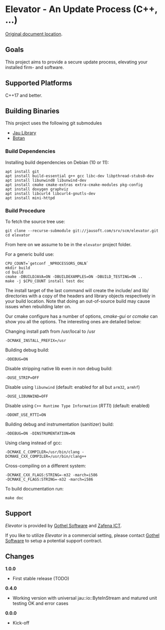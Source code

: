 # Elevator - An Update Process (C++, ...)

[Original document location](https://jausoft.com/cgit/elevator.git/about/).

## Goals
This project aims to provide a secure update process, 
elevating your installed firm- and software.

## Supported Platforms

C++17 and better.

## Building Binaries

This project uses the following git submodules
- [Jau Library](https://jausoft.com/cgit/jaulib.git/about/)
- [Botan](https://github.com/randombit/botan.git)

### Build Dependencies

Installing build dependencies on Debian (10 or 11):
~~~~~~~~~~~~~~~~~~~~~~~~~~~~~~~~~~~~~~~~~~~~~~~~~~~~~~~~~~~~~~~~~~{.sh}
apt install git
apt install build-essential g++ gcc libc-dev libpthread-stubs0-dev 
apt install libunwind8 libunwind-dev
apt install cmake cmake-extras extra-cmake-modules pkg-config
apt install doxygen graphviz
apt install libcurl4 libcurl4-gnutls-dev
apt install mini-httpd
~~~~~~~~~~~~~~~~~~~~~~~~~~~~~~~~~~~~~~~~~~~~~~~~~~~~~~~~~~~~~~~~~~

### Build Procedure

To fetch the source tree use:
~~~~~~~~~~~~~~~~~~~~~~~~~~~~~~~~~~~~~~~~~~~~~~~~~~~~~~~~~~~~~{.sh}
git clone --recurse-submodule git://jausoft.com/srv/scm/elevator.git
cd elevator
~~~~~~~~~~~~~~~~~~~~~~~~~~~~~~~~~~~~~~~~~~~~~~~~~~~~~~~~~~~~~

From here on we assume to be in the `elevator` project folder.

For a generic build use:
~~~~~~~~~~~~~~~~~~~~~~~~~~~~~~~~~~~~~~~~~~~~~~~~~~~~~~~~~~~~~{.sh}
CPU_COUNT=`getconf _NPROCESSORS_ONLN`
mkdir build
cd build
cmake -DBUILDJAVA=ON -DBUILDEXAMPLES=ON -DBUILD_TESTING=ON ..
make -j $CPU_COUNT install test doc
~~~~~~~~~~~~~~~~~~~~~~~~~~~~~~~~~~~~~~~~~~~~~~~~~~~~~~~~~~~~~

The install target of the last command will create the include/ and lib/ directories with a copy of
the headers and library objects respectively in your build location. Note that
doing an out-of-source build may cause issues when rebuilding later on.

Our cmake configure has a number of options, *cmake-gui* or *ccmake* can show
you all the options. The interesting ones are detailed below:

Changing install path from /usr/local to /usr
~~~~~~~~~~~~~
-DCMAKE_INSTALL_PREFIX=/usr
~~~~~~~~~~~~~

Building debug build:
~~~~~~~~~~~~~
-DDEBUG=ON
~~~~~~~~~~~~~

Disable stripping native lib even in non debug build:
~~~~~~~~~~~~~
-DUSE_STRIP=OFF
~~~~~~~~~~~~~

Disable using `libunwind` (default: enabled for all but `arm32`, `armhf`)
~~~~~~~~~~~~~
-DUSE_LIBUNWIND=OFF
~~~~~~~~~~~~~

Disable using `C++ Runtime Type Information` (*RTTI*) (default: enabled)
~~~~~~~~~~~~~
-DDONT_USE_RTTI=ON
~~~~~~~~~~~~~

Building debug and instrumentation (sanitizer) build:
~~~~~~~~~~~~~
-DDEBUG=ON -DINSTRUMENTATION=ON
~~~~~~~~~~~~~

Using clang instead of gcc:
~~~~~~~~~~~~~
-DCMAKE_C_COMPILER=/usr/bin/clang -DCMAKE_CXX_COMPILER=/usr/bin/clang++
~~~~~~~~~~~~~

Cross-compiling on a different system:
~~~~~~~~~~~~~
-DCMAKE_CXX_FLAGS:STRING=-m32 -march=i586
-DCMAKE_C_FLAGS:STRING=-m32 -march=i586
~~~~~~~~~~~~~

To build documentation run: 
~~~~~~~~~~~~~
make doc
~~~~~~~~~~~~~


## Support

*Elevator* is provided by [Gothel Software](https://jausoft.com/) and [Zafena ICT](https://ict.zafena.se).

If you like to utilize *Elevator* in a commercial setting, 
please contact [Gothel Software](https://jausoft.com/) to setup a potential support contract.


## Changes

**1.0.0**

* First stable release (TODO)

**0.4.0**

* Working version with universal jau::io::ByteInStream and matured unit testing OK and error cases


**0.0.0**

* Kick-off

